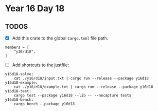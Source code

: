 # Year 16 Day 18

## TODOS

- [x] Add this crate to the global `Cargo.toml` file path.

```
members = [
    "y16/d18",
]
```

- [ ] Add shortcuts to the justfile:

```
y16d18-solve:
    cat ./y16/d18/input.txt | cargo run --release --package y16d18
y16d18-example:
    cat ./y16/d18/example.txt | cargo run --release --package y16d18
y16d18-test:
    cargo test --package y16d18 --lib -- --nocapture tests
y16d18-bench:
    cargo bench --package y16d18
```